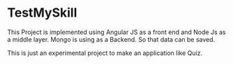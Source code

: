# TestMySkill

This Project is implemented using Angular JS as a front end and Node Js as a middle layer.
Mongo is using as a Backend. So that data can be saved.


This is just an experimental project to make an application like Quiz.



